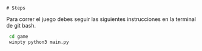     # Steps

Para correr el juego debes seguir las siguientes instrucciones en la terminal de git bash.


```sh
 cd game
 winpty python3 main.py
```
